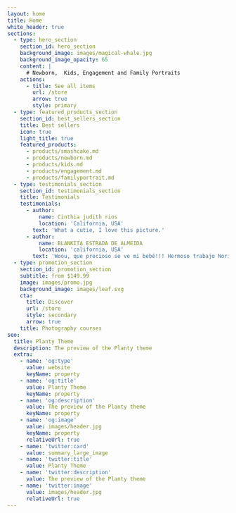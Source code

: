 ```yaml
---
layout: home
title: Home
white_header: true
sections:
  - type: hero_section
    section_id: hero_section
    background_image: images/magical-whale.jpg
    background_image_opacity: 65
    content: |
      # Newborn,  Kids, Engagement and Family Portraits
    actions:
      - title: See all items
        url: /store
        arrow: true
        style: primary
  - type: featured_products_section
    section_id: best_sellers_section
    title: Best sellers
    icon: true
    light_title: true
    featured_products:
      - products/smashcake.md
      - products/newborn.md
      - products/kids.md
      - products/engagement.md
      - products/familyportrait.md
  - type: testimonials_section
    section_id: testimonials_section
    title: Testimonials
    testimonials:
      - author:
          name: Cinthia judith rios
          location: 'California, USA'
        text: 'What a cutie, I love this picture.'
      - author:
          name: BLANKITA ESTRADA DE ALMEIDA
          location: 'california, USA'
        text: 'Woou, que precioso se ve mi bebé!!! Hermoso trabajo Norita!'
  - type: promotion_section
    section_id: promotion_section
    subtitle: from $149.99
    image: images/promo.jpg
    background_image: images/leaf.svg
    cta:
      title: Discover
      url: /store
      style: secondary
      arrow: true
    title: Photography courses
seo:
  title: Planty Theme
  description: The preview of the Planty theme
  extra:
    - name: 'og:type'
      value: website
      keyName: property
    - name: 'og:title'
      value: Planty Theme
      keyName: property
    - name: 'og:description'
      value: The preview of the Planty theme
      keyName: property
    - name: 'og:image'
      value: images/header.jpg
      keyName: property
      relativeUrl: true
    - name: 'twitter:card'
      value: summary_large_image
    - name: 'twitter:title'
      value: Planty Theme
    - name: 'twitter:description'
      value: The preview of the Planty theme
    - name: 'twitter:image'
      value: images/header.jpg
      relativeUrl: true
---
```

